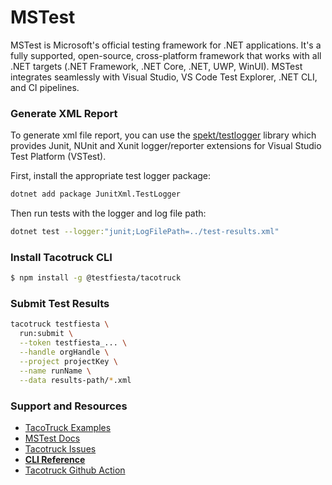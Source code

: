 # MSTest

MSTest is Microsoft's official testing framework for .NET applications. It's a fully supported, open-source, cross-platform framework that works with all .NET targets (.NET Framework, .NET Core, .NET, UWP, WinUI). MSTest integrates seamlessly with Visual Studio, VS Code Test Explorer, .NET CLI, and CI pipelines.

### Generate XML Report

To generate xml file report, you can use the [spekt/testlogger](https://github.com/spekt/testlogger) library which provides Junit, NUnit and Xunit logger/reporter extensions for Visual Studio Test Platform (VSTest).

First, install the appropriate test logger package:

```bash
dotnet add package JunitXml.TestLogger
```

Then run tests with the logger and log file path:

```bash
dotnet test --logger:"junit;LogFilePath=../test-results.xml"
```

### Install Tacotruck CLI

```bash
$ npm install -g @testfiesta/tacotruck
```

### Submit Test Results

```bash
tacotruck testfiesta \
  run:submit \
  --token testfiesta_... \
  --handle orgHandle \
  --project projectKey \
  --name runName \
  --data results-path/*.xml
```

### Support and Resources

* [TacoTruck Examples](https://github.com/testfiesta/tacotruck-examples)
* [MSTest Docs](https://learn.microsoft.com/en-us/dotnet/core/testing/unit-testing-mstest-intro)
* [Tacotruck Issues](https://github.com/testfiesta/tacotruck/issues)
* [**CLI Reference**](../../tacotruck-cli/)
* [Tacotruck Github Action](https://github.com/testfiesta/tacotruck-action)
